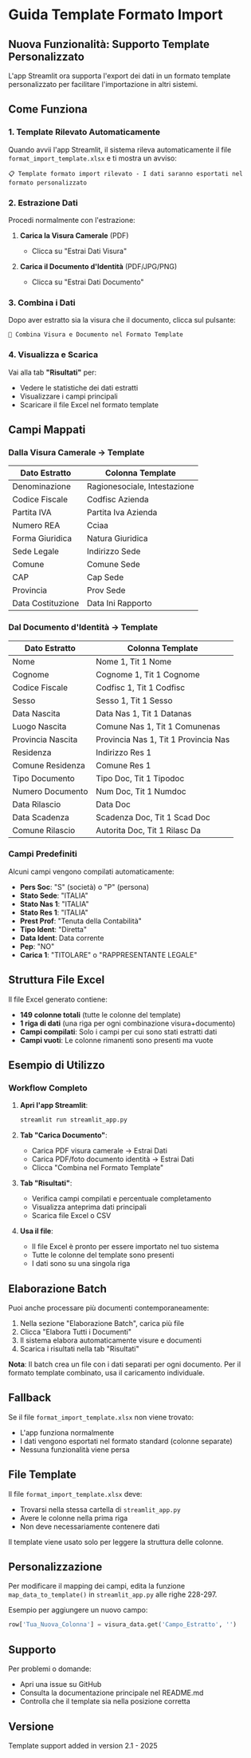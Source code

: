 # Guida Template Formato Import

## Nuova Funzionalità: Supporto Template Personalizzato

L'app Streamlit ora supporta l'export dei dati in un formato template personalizzato per facilitare l'importazione in altri sistemi.

## Come Funziona

### 1. Template Rilevato Automaticamente

Quando avvii l'app Streamlit, il sistema rileva automaticamente il file `format_import_template.xlsx` e ti mostra un avviso:

```
📋 Template formato import rilevato - I dati saranno esportati nel formato personalizzato
```

### 2. Estrazione Dati

Procedi normalmente con l'estrazione:

1. **Carica la Visura Camerale** (PDF)
   - Clicca su "Estrai Dati Visura"

2. **Carica il Documento d'Identità** (PDF/JPG/PNG)
   - Clicca su "Estrai Dati Documento"

### 3. Combina i Dati

Dopo aver estratto sia la visura che il documento, clicca sul pulsante:

```
🔄 Combina Visura e Documento nel Formato Template
```

### 4. Visualizza e Scarica

Vai alla tab **"Risultati"** per:

- Vedere le statistiche dei dati estratti
- Visualizzare i campi principali
- Scaricare il file Excel nel formato template

## Campi Mappati

### Dalla Visura Camerale → Template

| Dato Estratto | Colonna Template |
|--------------|------------------|
| Denominazione | Ragionesociale, Intestazione |
| Codice Fiscale | Codfisc Azienda |
| Partita IVA | Partita Iva Azienda |
| Numero REA | Cciaa |
| Forma Giuridica | Natura Giuridica |
| Sede Legale | Indirizzo Sede |
| Comune | Comune Sede |
| CAP | Cap Sede |
| Provincia | Prov Sede |
| Data Costituzione | Data Ini Rapporto |

### Dal Documento d'Identità → Template

| Dato Estratto | Colonna Template |
|--------------|------------------|
| Nome | Nome 1, Tit 1 Nome |
| Cognome | Cognome 1, Tit 1 Cognome |
| Codice Fiscale | Codfisc 1, Tit 1 Codfisc |
| Sesso | Sesso 1, Tit 1 Sesso |
| Data Nascita | Data Nas 1, Tit 1 Datanas |
| Luogo Nascita | Comune Nas 1, Tit 1 Comunenas |
| Provincia Nascita | Provincia Nas 1, Tit 1 Provincia Nas |
| Residenza | Indirizzo Res 1 |
| Comune Residenza | Comune Res 1 |
| Tipo Documento | Tipo Doc, Tit 1 Tipodoc |
| Numero Documento | Num Doc, Tit 1 Numdoc |
| Data Rilascio | Data Doc |
| Data Scadenza | Scadenza Doc, Tit 1 Scad Doc |
| Comune Rilascio | Autorita Doc, Tit 1 Rilasc Da |

### Campi Predefiniti

Alcuni campi vengono compilati automaticamente:

- **Pers Soc**: "S" (società) o "P" (persona)
- **Stato Sede**: "ITALIA"
- **Stato Nas 1**: "ITALIA"
- **Stato Res 1**: "ITALIA"
- **Prest Prof**: "Tenuta della Contabilità"
- **Tipo Ident**: "Diretta"
- **Data Ident**: Data corrente
- **Pep**: "NO"
- **Carica 1**: "TITOLARE" o "RAPPRESENTANTE LEGALE"

## Struttura File Excel

Il file Excel generato contiene:

- **149 colonne totali** (tutte le colonne del template)
- **1 riga di dati** (una riga per ogni combinazione visura+documento)
- **Campi compilati**: Solo i campi per cui sono stati estratti dati
- **Campi vuoti**: Le colonne rimanenti sono presenti ma vuote

## Esempio di Utilizzo

### Workflow Completo

1. **Apri l'app Streamlit**:
   ```bash
   streamlit run streamlit_app.py
   ```

2. **Tab "Carica Documento"**:
   - Carica PDF visura camerale → Estrai Dati
   - Carica PDF/foto documento identità → Estrai Dati
   - Clicca "Combina nel Formato Template"

3. **Tab "Risultati"**:
   - Verifica campi compilati e percentuale completamento
   - Visualizza anteprima dati principali
   - Scarica file Excel o CSV

4. **Usa il file**:
   - Il file Excel è pronto per essere importato nel tuo sistema
   - Tutte le colonne del template sono presenti
   - I dati sono su una singola riga

## Elaborazione Batch

Puoi anche processare più documenti contemporaneamente:

1. Nella sezione "Elaborazione Batch", carica più file
2. Clicca "Elabora Tutti i Documenti"
3. Il sistema elabora automaticamente visure e documenti
4. Scarica i risultati nella tab "Risultati"

**Nota**: Il batch crea un file con i dati separati per ogni documento. Per il formato template combinato, usa il caricamento individuale.

## Fallback

Se il file `format_import_template.xlsx` non viene trovato:

- L'app funziona normalmente
- I dati vengono esportati nel formato standard (colonne separate)
- Nessuna funzionalità viene persa

## File Template

Il file `format_import_template.xlsx` deve:

- Trovarsi nella stessa cartella di `streamlit_app.py`
- Avere le colonne nella prima riga
- Non deve necessariamente contenere dati

Il template viene usato solo per leggere la struttura delle colonne.

## Personalizzazione

Per modificare il mapping dei campi, edita la funzione `map_data_to_template()` in `streamlit_app.py` alle righe 228-297.

Esempio per aggiungere un nuovo campo:

```python
row['Tua_Nuova_Colonna'] = visura_data.get('Campo_Estratto', '')
```

## Supporto

Per problemi o domande:

- Apri una issue su GitHub
- Consulta la documentazione principale nel README.md
- Controlla che il template sia nella posizione corretta

## Versione

Template support added in version 2.1 - 2025

